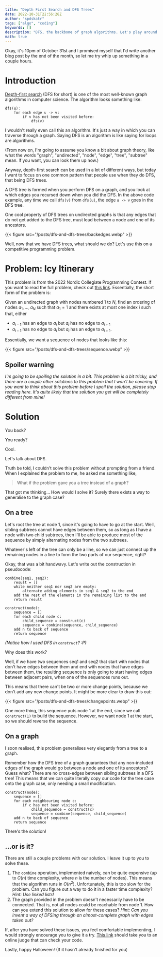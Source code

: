 ```yaml
---
title: "Depth First Search and DFS Trees"
date: 2022-10-31T22:56:28Z
author: "spdskatr"
tags: ["algo", "coding"]
keywords: []
description: "DFS, the backbone of graph algorithms. Let's play around with it."
math: true
---
```


Okay, it's 10pm of October 31st and I promised myself that I'd write another blog post by the end of the month, so let me try whip up something in a couple hours.

# Introduction

[Depth-first search](https://en.wikipedia.org/wiki/Depth-first_search) (DFS for short) is one of the most well-known graph algorithms in computer science. The algorithm looks something like:

```
dfs(u):
    for each edge u -> v:
        if v has not been visited before:
            dfs(v)
```

I wouldn't really even call this an algorithm. It's just a way in which you can traverse through a graph. Saying DFS is an algorithm is like saying for loops are algorithms.

(From now on, I'm going to assume you know a bit about graph theory, like what the words "graph", "undirected", "node", "edge", "tree", "subtree" mean. If you want, you can look them up now.)

Anyway, depth-first search can be used in a lot of different ways, but today I want to focus on one common pattern that people use when they do DFS, that being DFS trees.

A DFS tree is formed when you perform DFS on a graph, and you look at which edges you recursed down when you did the DFS. In the above code example, any time we call `dfs(v)` from `dfs(u)`, the edge `u -> v` goes in the DFS tree.

One cool property of DFS trees on undirected graphs is that any edges that do not get added to the DFS tree, must lead between a node and one of its ancestors.

{{< figure src="/posts/dfs-and-dfs-trees/backedges.webp" >}}

Well, now that we have DFS trees, what should we do? Let's use this on a competitive programming problem.

# Problem: Icy Itinerary

This problem is from the 2022 Nordic Collegiate Programming Contest. If you want to read the full problem, check out [this link](https://open.kattis.com/problems/icyitinerary). Essentially, the short form of the problem is:

Given an undirected graph with nodes numbered $1$ to $N$, find an ordering of nodes $a_1, \dots, a_N$ such that $a_1 = 1$ and there exists at most one index $i$ such that, either
- $a_{i-1}$ has an edge to $a_i$ but $a_i$ has no edge to $a_{i+1}$
- $a_{i-1}$ has no edge to $a_i$ but $a_i$ has an edge to $a_{i+1}$.

Essentially, we want a sequence of nodes that looks like this:

{{< figure src="/posts/dfs-and-dfs-trees/sequence.webp" >}}

## Spoiler warning

*I'm going to be spoiling the solution in a bit. This problem is a bit tricky, and there are a couple other solutions to this problem that I won't be covering. If you want to think about this problem before I spoil the solution, please stop reading here. It's quite likely that the solution you get will be completely different from mine!*

# Solution

You back?

You ready?

Cool.

Let's talk about DFS.

Truth be told, I couldn't solve this problem without prompting from a friend. When I explained the problem to me, he asked me something like,

> What if the problem gave you a tree instead of a graph?

That got me thinking... How would I solve it? Surely there exists a way to generalise to the graph case?

## On a tree

Let's root the tree at node 1, since it's going to have to go at the start. Well, sibling subtrees cannot have edges between them, so as long as I have a node with two child subtrees, then I'll be able to produce most of the sequence by simply alternating nodes from the two subtrees.

Whatever's left of the tree can only be a line, so we can just connect up the remaining nodes in a line to form the two parts of our sequence, right?

Okay, that was a bit handwavy. Let's write out the construction in pseudocode:

```
combine(seq1, seq2):
    result = []
    while neither seq1 nor seq2 are empty:
        alternate adding elements in seq1 & seq2 to the end
    add the rest of the elements in the remaining list to the end
    return result

construct(node):
    sequence = []
    for each child node c:
        child_sequence = construct(c)
        sequence = combine(sequence, child_sequence)
    add n to back of sequence
    return sequence
```

*(Notice how I used DFS in `construct`? :P)*

Why does this work?

Well, if we have two sequences seq1 and seq2 that start with nodes that don't have edges between them and end with nodes that have edges between them, the resulting sequence is only going to start having edges between adjacent pairs, when one of the sequences runs out.

This means that there can't be two or more change points, because we don't add any new change points. It might be more clear to draw this out:

{{< figure src="/posts/dfs-and-dfs-trees/changepoints.webp" >}}

One more thing, this sequence puts node 1 at the end, since we call `construct(1)` to build the sequence. However, we want node 1 at the start, so we should reverse the sequence.

## On a graph

I soon realised, this problem generalises very elegantly from a tree to a graph.

Remember how the DFS tree of a graph guarantees that any non-included edges of the graph would go between a node and one of its ancestors? Guess what? There are no cross-edges between sibling subtrees in a DFS tree! This means that we can quite literally copy our code for the tree case onto the graph case, only needing a small modification.

```
construct(node):
    sequence = []
    for each neighbouring node c:
        if c has not been visited before:
            child_sequence = construct(c)
            sequence = combine(sequence, child_sequence)
    add n to back of sequence
    return sequence
```

There's the solution!

## ...or is it?

There are still a couple problems with our solution. I leave it up to you to solve these.

1. The `combine` operation, implemented naively, can be quite expensive (up to $O(n)$ time complexity, where $n$ is the number of nodes). This means that the algorithm runs in $O(n^2)$. Unfortunately, this is too slow for the problem. Can you figure out a way to do it in a faster time complexity? *Hint: Use linked lists!*
2. The graph provided in the problem doesn't necessarily have to be connected. That is, not all nodes could be reachable from node 1. How can you extend this solution to allow for these cases? *Hint: Can you invent a way of DFSing through an almost-complete graph with edges taken out?*

If, after you have solved these issues, you feel comfortable implementing, I would strongly encourage you to give it a try. [This link](https://open.kattis.com/problems/icyitinerary) should take you to an online judge that can check your code.

Lastly, happy Halloween! (If it hasn't already finished for you)